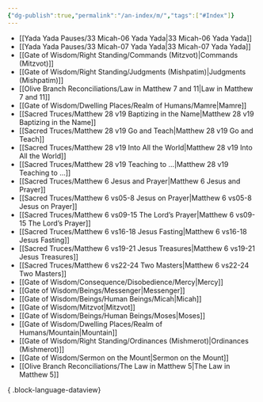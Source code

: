 ```yaml
---
{"dg-publish":true,"permalink":"/an-index/m/","tags":["#Index"]}
---
```



- [[Yada Yada Pauses/33 Micah-06 Yada Yada\|33 Micah-06 Yada Yada]]
- [[Yada Yada Pauses/33 Micah-07 Yada Yada\|33 Micah-07 Yada Yada]]
- [[Gate of Wisdom/Right Standing/Commands (Mitzvot)\|Commands (Mitzvot)]]
- [[Gate of Wisdom/Right Standing/Judgments (Mishpatim)\|Judgments (Mishpatim)]]
- [[Olive Branch Reconciliations/Law in Matthew 7 and 11\|Law in Matthew 7 and 11]]
- [[Gate of Wisdom/Dwelling Places/Realm of Humans/Mamre\|Mamre]]
- [[Sacred Truces/Matthew 28 v19 Baptizing in the Name\|Matthew 28 v19 Baptizing in the Name]]
- [[Sacred Truces/Matthew 28 v19 Go and Teach\|Matthew 28 v19 Go and Teach]]
- [[Sacred Truces/Matthew 28 v19 Into All the World\|Matthew 28 v19 Into All the World]]
- [[Sacred Truces/Matthew 28 v19 Teaching to …\|Matthew 28 v19 Teaching to …]]
- [[Sacred Truces/Matthew 6 Jesus and Prayer\|Matthew 6 Jesus and Prayer]]
- [[Sacred Truces/Matthew 6 vs05-8 Jesus on Prayer\|Matthew 6 vs05-8 Jesus on Prayer]]
- [[Sacred Truces/Matthew 6 vs09-15 The Lord’s Prayer\|Matthew 6 vs09-15 The Lord’s Prayer]]
- [[Sacred Truces/Matthew 6 vs16-18 Jesus Fasting\|Matthew 6 vs16-18 Jesus Fasting]]
- [[Sacred Truces/Matthew 6 vs19-21 Jesus Treasures\|Matthew 6 vs19-21 Jesus Treasures]]
- [[Sacred Truces/Matthew 6 vs22-24 Two Masters\|Matthew 6 vs22-24 Two Masters]]
- [[Gate of Wisdom/Consequence/Disobedience/Mercy\|Mercy]]
- [[Gate of Wisdom/Beings/Messenger\|Messenger]]
- [[Gate of Wisdom/Beings/Human Beings/Micah\|Micah]]
- [[Gate of Wisdom/Mitzvot\|Mitzvot]]
- [[Gate of Wisdom/Beings/Human Beings/Moses\|Moses]]
- [[Gate of Wisdom/Dwelling Places/Realm of Humans/Mountain\|Mountain]]
- [[Gate of Wisdom/Right Standing/Ordinances (Mishmerot)\|Ordinances (Mishmerot)]]
- [[Gate of Wisdom/Sermon on the Mount\|Sermon on the Mount]]
- [[Olive Branch Reconciliations/The Law in Matthew 5\|The Law in Matthew 5]]

{ .block-language-dataview}